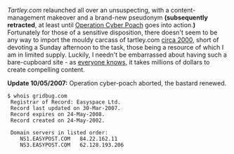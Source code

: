 <!--
.. title: First Post!
.. slug: first-post
.. date: 2007-02-18 21:36:50-06:00
.. tags: tartley.com
-->


*Tartley.com* relaunched all over an unsuspecting, with a
content-management makeover and a brand-new pseudonym **(subsequently
retracted**, at least until [Operation Cyber
Poach](http://www.whois.net/whois_new.cgi?d=gridbug&tld=com) goes into
action.**)** Fortunately for those of a sensitive disposition, there
doesn't seem to be any way to import the mouldy carcass of tartley.com
[circa
2000](http://web.archive.org/web/20010310062042/http://www.tartley.com/),
short of devoting a Sunday afternoon to the task, those being a resource
of which I am in limited supply. Luckily, I needn't be embarrassed about
having such a bare-cupboard site - as [everyone
knows](http://www.zefrank.com/theshow/archives/2007/02/020107.html), it
takes millions of dollars to create compelling content.

**Update 10/05/2007:** Operation cyber-poach aborted, the bastard
renewed.

``` shell_session
$ whois gridbug.com
 Registrar of Record: Easyspace Ltd.
 Record last updated on 30-Mar-2007.
 Record expires on 24-May-2008.
 Record created on 24-May-2002.

 Domain servers in listed order:
    NS1.EASYPOST.COM   84.22.162.11
    NS3.EASYPOST.COM   62.128.193.206
```
